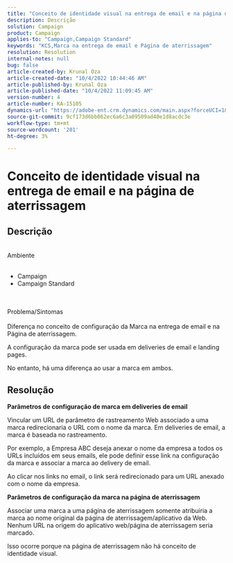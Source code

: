 ```yaml
---
title: "Conceito de identidade visual na entrega de email e na página de aterrissagem"
description: Descrição
solution: Campaign
product: Campaign
applies-to: "Campaign,Campaign Standard"
keywords: "KCS,Marca na entrega de email e Página de aterrissagem"
resolution: Resolution
internal-notes: null
bug: false
article-created-by: Krunal Oza
article-created-date: "10/4/2022 10:44:46 AM"
article-published-by: Krunal Oza
article-published-date: "10/4/2022 11:09:45 AM"
version-number: 4
article-number: KA-15105
dynamics-url: "https://adobe-ent.crm.dynamics.com/main.aspx?forceUCI=1&pagetype=entityrecord&etn=knowledgearticle&id=f6dbd68a-d143-ed11-bba2-002248086735"
source-git-commit: 9cf173d6bb062ec6a6c3a09509ad40e1d8acdc3e
workflow-type: tm+mt
source-wordcount: '201'
ht-degree: 3%

---
```


# Conceito de identidade visual na entrega de email e na página de aterrissagem

## Descrição

<br>Ambiente<br><br>
- Campaign
- Campaign Standard



<br><br>Problema/Sintomas<br><br>
Diferença no conceito de configuração da Marca na entrega de email e na Página de aterrissagem.

A configuração da marca pode ser usada em deliveries de email e landing pages.

No entanto, há uma diferença ao usar a marca em ambos.






## Resolução

<b>Parâmetros de configuração de marca em deliveries de email</b>


Vincular um URL de parâmetro de rastreamento Web associado a uma marca redirecionaria o URL com o nome da marca. Em deliveries de email, a marca é baseada no rastreamento.

Por exemplo, a Empresa ABC deseja anexar o nome da empresa a todos os URLs incluídos em seus emails, ele pode definir esse link na configuração da marca e associar a marca ao delivery de email.

Ao clicar nos links no email, o link será redirecionado para um URL anexado com o nome da empresa.




<b>Parâmetros de configuração da marca na página de aterrissagem</b>


Associar uma marca a uma página de aterrissagem somente atribuiria a marca ao nome original da página de aterrissagem/aplicativo da Web. Nenhum URL na origem do aplicativo web/página de aterrissagem seria marcado.

Isso ocorre porque na página de aterrissagem não há conceito de identidade visual.
